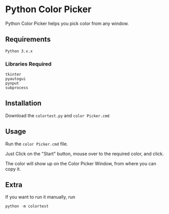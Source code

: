 # Python Color Picker
Python Color Picker helps you pick color from any window.

## Requirements
```
Python 3.x.x
```

### Libraries Required
```
tkinter
pyautogui
pynput
subprocess
```
## Installation
Download the `colortest.py` and `color Picker.cmd`

## Usage

Run the `color Picker.cmd` file.

Just Click on the "Start" button, mouse over to the required color, and click.

The color will show up on the Color Picker Window, from where you can copy it.

## Extra

If you want to run it manually, run 

```python
python -m colortest
```
